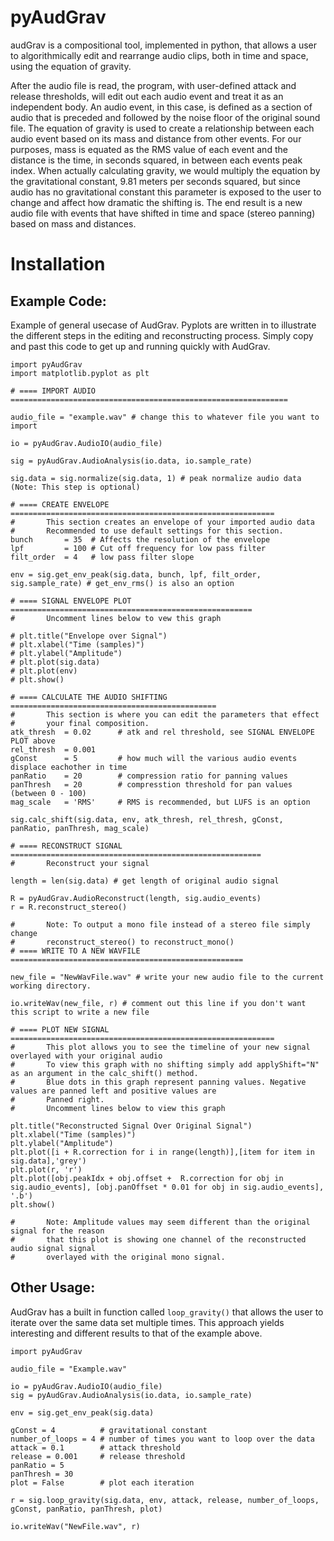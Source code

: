 # pyAudGrav

audGrav is a compositional tool, implemented in python, that allows a user to algorithmically edit and rearrange audio clips, both in time and space, using the equation of gravity. 

After the audio file is read, the program, with user-defined attack and release thresholds, will edit out each audio event and treat it as an independent body. An audio event, in this case, is defined as a section of audio that is preceded and followed by the noise floor of the original sound file. The equation of gravity is used to create a relationship between each audio event based on its mass and distance from other events. For our purposes, mass is equated as the RMS value of each event and the distance is the time, in seconds squared, in between each events peak index. When actually calculating gravity, we would multiply the equation by the gravitational constant, 9.81 meters per seconds squared, but since audio has no gravitational constant this parameter is exposed to the user to change and affect how dramatic the shifting is. The end result is a new audio file with events that have shifted in time and space (stereo panning) based on mass and distances. 

# Installation


## Example Code:

Example of general usecase of AudGrav. Pyplots are written in to illustrate the different steps in the editing and reconstructing process. Simply copy and past this code to get up and running quickly with AudGrav. 

```
import pyAudGrav 
import matplotlib.pyplot as plt 

# ==== IMPORT AUDIO ==============================================================

audio_file = "example.wav" # change this to whatever file you want to import 

io = pyAudGrav.AudioIO(audio_file)

sig = pyAudGrav.AudioAnalysis(io.data, io.sample_rate) 

sig.data = sig.normalize(sig.data, 1) # peak normalize audio data (Note: This step is optional)

# ==== CREATE ENVELOPE ===========================================================
#       This section creates an envelope of your imported audio data
#       Recommended to use default settings for this section. 
bunch       = 35  # Affects the resolution of the envelope 
lpf         = 100 # Cut off frequency for low pass filter 
filt_order  = 4   # low pass filter slope 

env = sig.get_env_peak(sig.data, bunch, lpf, filt_order, sig.sample_rate) # get_env_rms() is also an option

# ==== SIGNAL ENVELOPE PLOT ======================================================
#       Uncomment lines below to vew this graph

# plt.title("Envelope over Signal")
# plt.xlabel("Time (samples)")
# plt.ylabel("Amplitude")
# plt.plot(sig.data)
# plt.plot(env)
# plt.show()

# ==== CALCULATE THE AUDIO SHIFTING ==============================================
#       This section is where you can edit the parameters that effect
#       your final composition.
atk_thresh  = 0.02      # atk and rel threshold, see SIGNAL ENVELOPE PLOT above
rel_thresh  = 0.001
gConst      = 5         # how much will the various audio events displace eachother in time 
panRatio    = 20        # compression ratio for panning values
panThresh   = 20        # compresstion threshold for pan values (between 0 - 100)
mag_scale   = 'RMS'     # RMS is recommended, but LUFS is an option

sig.calc_shift(sig.data, env, atk_thresh, rel_thresh, gConst, panRatio, panThresh, mag_scale)

# ==== RECONSTRUCT SIGNAL ========================================================
#       Reconstruct your signal

length = len(sig.data) # get length of original audio signal

R = pyAudGrav.AudioReconstruct(length, sig.audio_events)
r = R.reconstruct_stereo()

#       Note: To output a mono file instead of a stereo file simply change 
#       reconstruct_stereo() to reconstruct_mono()
# ==== WRITE TO A NEW WAVFILE ====================================================

new_file = "NewWavFile.wav" # write your new audio file to the current working directory. 

io.writeWav(new_file, r) # comment out this line if you don't want this script to write a new file

# ==== PLOT NEW SIGNAL ===========================================================
#       This plot allows you to see the timeline of your new signal overlayed with your original audio 
#       To view this graph with no shifting simply add applyShift="N" as an argument in the calc_shift() method. 
#       Blue dots in this graph represent panning values. Negative values are panned left and positive values are 
#       Panned right. 
#       Uncomment lines below to view this graph

plt.title("Reconstructed Signal Over Original Signal")
plt.xlabel("Time (samples)")
plt.ylabel("Amplitude")
plt.plot([i + R.correction for i in range(length)],[item for item in sig.data],'grey')
plt.plot(r, 'r')
plt.plot([obj.peakIdx + obj.offset +  R.correction for obj in sig.audio_events], [obj.panOffset * 0.01 for obj in sig.audio_events], '.b')
plt.show()

#       Note: Amplitude values may seem different than the original signal for the reason 
#       that this plot is showing one channel of the reconstructed audio signal signal 
#       overlayed with the original mono signal. 
```

## Other Usage:

AudGrav has a built in function called `loop_gravity()` that allows the user to iterate over the same data set multiple times. This approach yields interesting and different results to that of the example above. 

```
import pyAudGrav

audio_file = "Example.wav"

io = pyAudGrav.AudioIO(audio_file)
sig = pyAudGrav.AudioAnalysis(io.data, io.sample_rate)

env = sig.get_env_peak(sig.data)

gConst = 4          # gravitational constant
number_of_loops = 4 # number of times you want to loop over the data
attack = 0.1        # attack threshold
release = 0.001     # release threshold
panRatio = 5
panThresh = 30
plot = False        # plot each iteration

r = sig.loop_gravity(sig.data, env, attack, release, number_of_loops, gConst, panRatio, panThresh, plot)

io.writeWav("NewFile.wav", r)
```
